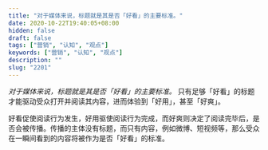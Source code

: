 ```yaml
---
title: "对于媒体来说，标题就是其是否「好看」的主要标准。"
date: 2020-10-22T19:40:05+08:00
hidden: false
draft: false
tags: ["营销", "认知", "观点"]
keywords: ["营销", "认知", "观点"]
description: ""
slug: "2201"
---
```


*对于媒体来说，标题就是其是否「好看」的主要标准。* 只有足够「好看」的标题才能驱动受众打开并阅读其内容，进而体验到「好用」，甚至「好爽」。

好看促使阅读行为发生，好用驱使阅读行为完成，而好爽则决定了阅读完毕后，是否会被传播。传播的主体没有标题，而只有内容，例如微博、短视频等，那么受众在一瞬间看到的内容将被作为是否「好看」的标准。